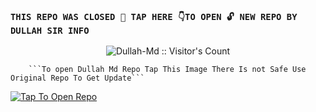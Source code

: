 ### `THIS REPO WAS CLOSED 🔐 TAP HERE 👇TO OPEN 🔓 NEW REPO BY DULLAH SIR INFO`


</p>
<p align="center"><img src="https://profile-counter.glitch.me/{abdallahsalimjuma}/count.svg" alt="Dullah-Md :: Visitor's Count"/></p>

        ```To open Dullah Md Repo Tap This Image There Is not Safe Use Original Repo To Get Update```
[![Tap To Open Repo](https://i.imgur.com/1DHOg3Z.gif)](https://github.com/abdallahsalimjuma/Dullah-Md )
